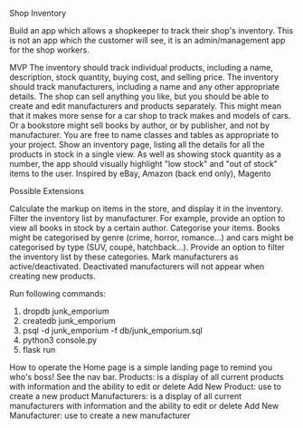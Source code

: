 Shop Inventory

Build an app which allows a shopkeeper to track their shop's inventory. This is not an app which the customer will see, it is an admin/management app for the shop workers.

MVP
The inventory should track individual products, including a name, description, stock quantity, buying cost, and selling price.
The inventory should track manufacturers, including a name and any other appropriate details.
The shop can sell anything you like, but you should be able to create and edit manufacturers and products separately.
This might mean that it makes more sense for a car shop to track makes and models of cars. Or a bookstore might sell books by author, or by publisher, and not by manufacturer. You are free to name classes and tables as appropriate to your project.
Show an inventory page, listing all the details for all the products in stock in a single view.
As well as showing stock quantity as a number, the app should visually highlight "low stock" and "out of stock" items to the user.
Inspired by
eBay, Amazon (back end only), Magento

Possible Extensions

Calculate the markup on items in the store, and display it in the inventory.
Filter the inventory list by manufacturer. For example, provide an option to view all books in stock by a certain author.
Categorise your items. Books might be categorised by genre (crime, horror, romance...) and cars might be categorised by type (SUV, coupé, hatchback...). Provide an option to filter the inventory list by these categories.
Mark manufacturers as active/deactivated. Deactivated manufacturers will not appear when creating new products.


Run following commands:
1) dropdb junk_emporium
2) createdb junk_emporium
3) psql -d junk_emporium -f db/junk_emporium.sql
4) python3 console.py
5) flask run

How to operate
the Home page is a simple landing page to remind you who's boss! See the nav bar.
Products: is a display of all current products with information and the ability to edit or delete
Add New Product: use to create a new product
Manufacturers: is a display of all current manufacturers with information and the ability to edit or delete
Add New Manufacturer: use to create a new manufacturer